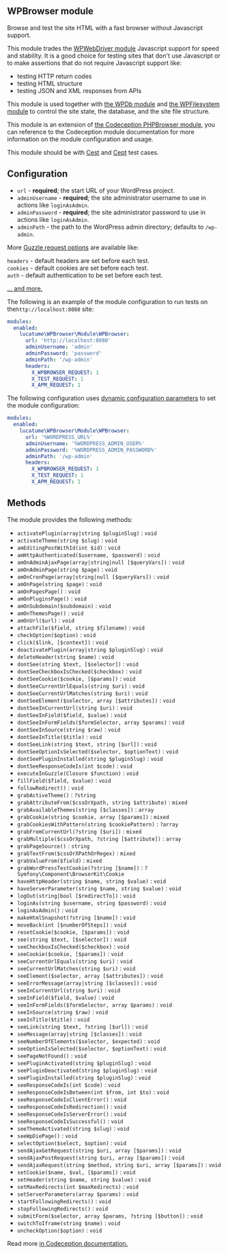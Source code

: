 ## WPBrowser module

Browse and test the site HTML with a fast browser without Javascript support.

This module trades the [WPWebDriver module](WPWebDriver.md) Javascript support for speed and stability. It is a good
choice for testing sites that don't use Javascript or to make assertions that do not require Javascript support like:

* testing HTTP return codes
* testing HTML structure
* testing JSON and XML responses from APIs

This module is used together with [the WPDb module](WPDb.md) and [the WPFilesystem module](WPFilesystem.md) to
control the site state, the database, and the site file structure.

This module is an extension of [the Codeception PHPBrowser module][1], you can reference to the Codeception module
documentation for more information on the module configuration and usage.

This module should be with [Cest][4] and [Cept][5] test cases.

## Configuration

* `url` - **required**; the start URL of your WordPress project.
* `adminUsername` - **required**; the site administrator username to use in actions like `loginAsAdmin`.
* `adminPassword` - **required**; the site administrator password to use in actions like `loginAsAdmin`.
* `adminPath` - the path to the WordPress admin directory; defaults to `/wp-admin`.

More [Guzzle request options][2] are available like:

`headers` - default headers are set before each test.  
`cookies` - default cookies are set before each test.  
`auth` - default authentication to be set before each test.

[... and more.][2]

The following is an example of the module configuration to run tests on the`http://localhost:8080` site:

```yaml
modules:
  enabled:
    lucatume\WPBrowser\Module\WPBrowser:
      url: 'http://localhost:8080'
      adminUsername: 'admin'
      adminPassword: 'password'
      adminPath: '/wp-admin'
      headers:
        X_WPBROWSER_REQUEST: 1
        X_TEST_REQUEST: 1
        X_APM_REQUEST: 1
```

The following configuration uses [dynamic configuration parameters][3] to set the module configuration:

```yaml
modules:
  enabled:
    lucatume\WPBrowser\Module\WPBrowser:
      url: '%WORDPRESS_URL%'
      adminUsername: '%WORDPRESS_ADMIN_USER%'
      adminPassword: '%WORDPRESS_ADMIN_PASSWORD%'
      adminPath: '/wp-admin'
      headers:
        X_WPBROWSER_REQUEST: 1
        X_TEST_REQUEST: 1
        X_APM_REQUEST: 1
```

## Methods

The module provides the following methods:

* `activatePlugin(array|string $pluginSlug)` : `void`
* `activateTheme(string $slug)` : `void`
* `amEditingPostWithId(int $id)` : `void`
* `amHttpAuthenticated($username, $password)` : `void`
* `amOnAdminAjaxPage(array|string|null [$queryVars])` : `void`
* `amOnAdminPage(string $page)` : `void`
* `amOnCronPage(array|string|null [$queryVars])` : `void`
* `amOnPage(string $page)` : `void`
* `amOnPagesPage()` : `void`
* `amOnPluginsPage()` : `void`
* `amOnSubdomain($subdomain)` : `void`
* `amOnThemesPage()` : `void`
* `amOnUrl($url)` : `void`
* `attachFile($field, string $filename)` : `void`
* `checkOption($option)` : `void`
* `click($link, [$context])` : `void`
* `deactivatePlugin(array|string $pluginSlug)` : `void`
* `deleteHeader(string $name)` : `void`
* `dontSee(string $text, [$selector])` : `void`
* `dontSeeCheckboxIsChecked($checkbox)` : `void`
* `dontSeeCookie($cookie, [$params])` : `void`
* `dontSeeCurrentUrlEquals(string $uri)` : `void`
* `dontSeeCurrentUrlMatches(string $uri)` : `void`
* `dontSeeElement($selector, array [$attributes])` : `void`
* `dontSeeInCurrentUrl(string $uri)` : `void`
* `dontSeeInField($field, $value)` : `void`
* `dontSeeInFormFields($formSelector, array $params)` : `void`
* `dontSeeInSource(string $raw)` : `void`
* `dontSeeInTitle($title)` : `void`
* `dontSeeLink(string $text, string [$url])` : `void`
* `dontSeeOptionIsSelected($selector, $optionText)` : `void`
* `dontSeePluginInstalled(string $pluginSlug)` : `void`
* `dontSeeResponseCodeIs(int $code)` : `void`
* `executeInGuzzle(Closure $function)` : `void`
* `fillField($field, $value)` : `void`
* `followRedirect()` : `void`
* `grabActiveTheme()` : `?string`
* `grabAttributeFrom($cssOrXpath, string $attribute)` : `mixed`
* `grabAvailableThemes(string [$classes])` : `array`
* `grabCookie(string $cookie, array [$params])` : `mixed`
* `grabCookiesWithPattern(string $cookiePattern)` : `?array`
* `grabFromCurrentUrl(?string [$uri])` : `mixed`
* `grabMultiple($cssOrXpath, ?string [$attribute])` : `array`
* `grabPageSource()` : `string`
* `grabTextFrom($cssOrXPathOrRegex)` : `mixed`
* `grabValueFrom($field)` : `mixed`
* `grabWordPressTestCookie(?string [$name])` : `?Symfony\Component\BrowserKit\Cookie`
* `haveHttpHeader(string $name, string $value)` : `void`
* `haveServerParameter(string $name, string $value)` : `void`
* `logOut(string|bool [$redirectTo])` : `void`
* `loginAs(string $username, string $password)` : `void`
* `loginAsAdmin()` : `void`
* `makeHtmlSnapshot(?string [$name])` : `void`
* `moveBack(int [$numberOfSteps])` : `void`
* `resetCookie($cookie, [$params])` : `void`
* `see(string $text, [$selector])` : `void`
* `seeCheckboxIsChecked($checkbox)` : `void`
* `seeCookie($cookie, [$params])` : `void`
* `seeCurrentUrlEquals(string $uri)` : `void`
* `seeCurrentUrlMatches(string $uri)` : `void`
* `seeElement($selector, array [$attributes])` : `void`
* `seeErrorMessage(array|string [$classes])` : `void`
* `seeInCurrentUrl(string $uri)` : `void`
* `seeInField($field, $value)` : `void`
* `seeInFormFields($formSelector, array $params)` : `void`
* `seeInSource(string $raw)` : `void`
* `seeInTitle($title)` : `void`
* `seeLink(string $text, ?string [$url])` : `void`
* `seeMessage(array|string [$classes])` : `void`
* `seeNumberOfElements($selector, $expected)` : `void`
* `seeOptionIsSelected($selector, $optionText)` : `void`
* `seePageNotFound()` : `void`
* `seePluginActivated(string $pluginSlug)` : `void`
* `seePluginDeactivated(string $pluginSlug)` : `void`
* `seePluginInstalled(string $pluginSlug)` : `void`
* `seeResponseCodeIs(int $code)` : `void`
* `seeResponseCodeIsBetween(int $from, int $to)` : `void`
* `seeResponseCodeIsClientError()` : `void`
* `seeResponseCodeIsRedirection()` : `void`
* `seeResponseCodeIsServerError()` : `void`
* `seeResponseCodeIsSuccessful()` : `void`
* `seeThemeActivated(string $slug)` : `void`
* `seeWpDiePage()` : `void`
* `selectOption($select, $option)` : `void`
* `sendAjaxGetRequest(string $uri, array [$params])` : `void`
* `sendAjaxPostRequest(string $uri, array [$params])` : `void`
* `sendAjaxRequest(string $method, string $uri, array [$params])` : `void`
* `setCookie($name, $val, [$params])` : `void`
* `setHeader(string $name, string $value)` : `void`
* `setMaxRedirects(int $maxRedirects)` : `void`
* `setServerParameters(array $params)` : `void`
* `startFollowingRedirects()` : `void`
* `stopFollowingRedirects()` : `void`
* `submitForm($selector, array $params, ?string [$button])` : `void`
* `switchToIframe(string $name)` : `void`
* `uncheckOption($option)` : `void`

Read more [in Codeception documentation.][1]

[1]: https://codeception.com/docs/modules/PhpBrowser

[2]: https://docs.guzzlephp.org/en/latest/request-options.html

[3]: https://codeception.com/docs/ModulesAndHelpers#Dynamic-Configuration-With-Parameters

[4]: https://codeception.com/docs/AcceptanceTests

[5]: https://codeception.com/docs/AdvancedUsage#Cest-Classes 
